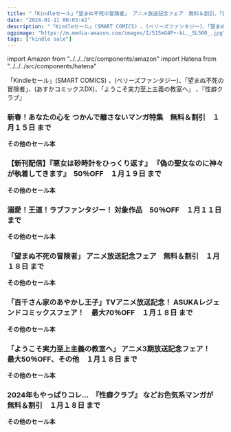 ```yaml
---
title: "「Kindleセール」「望まぬ不死の冒険者」 アニメ放送記念フェア　無料＆割引、「百千さん家のあやかし王子」TVアニメ放送記念！ ASUKAレジェンドコミックスフェア！　最大70％OFF"
date: "2024-01-11 00:03:42"
description: "「Kindleセール」(SMART COMICS) 、(ベリーズファンタジー)、「望まぬ不死の冒険者」、(あすかコミックスDX)、「ようこそ実力至上主義の教室へ」 、『性癖クラブ』"
ogpimage: "https://m.media-amazon.com/images/I/515mG4P+-kL._SL500_.jpg"
tags: ["kindle sale"]
---
```

import Amazon from "../../../src/components/amazon"
import Hatena from "../../../src/components/hatena"

「Kindleセール」(SMART COMICS) 、(ベリーズファンタジー)、「望まぬ不死の冒険者」、(あすかコミックスDX)、「ようこそ実力至上主義の教室へ」 、『性癖クラブ』



### 新春！あなたの心を つかんで離さないマンガ特集　無料＆割引　１月１５日 まで


<Amazon asin="B0BB2GC6GJ" />



<Amazon asin="B0BSKRLNXQ" />



<Amazon asin="B0B73ZRT4W" />


**その他のセール本**

<Hatena src="https://kyukyunyorituryo.github.io/kindle_sale/20240115s36911/" title=""/>

### 【新刊配信】『悪女は砂時計をひっくり返す』 『偽の聖女なのに神々が執着してきます』　50％OFF　１月１９日 まで


<Amazon asin="B09Y5DSFQ9" />



<Amazon asin="B09LH2FDLV" />


**その他のセール本**

<Hatena src="https://kyukyunyorituryo.github.io/kindle_sale/20240119s37996/" title=""/>

### 溺愛！王道！ラブファンタジー！ 対象作品　50％OFF　１月１１日 まで


<Amazon asin="B0BTKTYP3Q" />



<Amazon asin="B0C3QG5KM4" />



<Amazon asin="B0CDGB68BG" />


**その他のセール本**

<Hatena src="https://kyukyunyorituryo.github.io/kindle_sale/20240111s37897/" title=""/>

### 「望まぬ不死の冒険者」 アニメ放送記念フェア　無料＆割引　１月１８日 まで


<Amazon asin="B0766P79JL" />



<Amazon asin="B08KW3XTQC" />



<Amazon asin="B07RRXP76V" />


**その他のセール本**

<Hatena src="https://kyukyunyorituryo.github.io/kindle_sale/20240118s37855/" title=""/>

### 「百千さん家のあやかし王子」TVアニメ放送記念！ ASUKAレジェンドコミックスフェア！　最大70％OFF　１月１８日 まで


<Amazon asin="B07YTPCX45" />



<Amazon asin="B0CLKFS7GR" />



<Amazon asin="B0BV5Y9F1F" />


**その他のセール本**

<Hatena src="https://kyukyunyorituryo.github.io/kindle_sale/20240118s37851/" title=""/>

### 「ようこそ実力至上主義の教室へ」 アニメ3期放送記念フェア！　最大50％OFF、その他　１月１８日 まで


<Amazon asin="B00Y7JE5C4" />


**その他のセール本**

<Hatena src="https://kyukyunyorituryo.github.io/kindle_sale/20240118s37850/" title=""/>

### 2024年もやっぱりコレ…　『性癖クラブ』 などお色気系マンガが　無料＆割引　１月１８日 まで


<Amazon asin="B0BVVCF7CK" />



<Amazon asin="B0B4NFB12D" />



<Amazon asin="B0B38GPGSQ" />


**その他のセール本**

<Hatena src="https://kyukyunyorituryo.github.io/kindle_sale/20240118s37847/" title=""/>